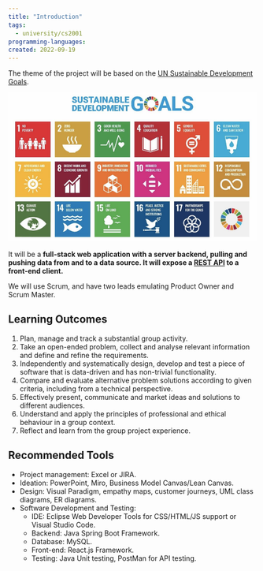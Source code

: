 ```yaml
---
title: "Introduction"
tags:
  - university/cs2001
programming-languages:
created: 2022-09-19
---
```

The theme of the project will be based on the [UN Sustainable Development Goals](https://www.un.org/sustainabledevelopment/).

![Screenshot 2022-09-19 at 14.25.54](notes/images/Screenshot%202022-09-19%20at%2014.25.54.png)

It will be a **full-stack web application with a server backend, pulling and pushing data from and to a data source. It will expose a [REST API](notes/university/cs2001/rest-api.md) to a front-end client.**

We will use Scrum, and have two leads emulating Product Owner and Scrum Master.

## Learning Outcomes
1. Plan, manage and track a substantial group activity.
2. Take an open-ended problem, collect and analyse relevant information and define and refine the requirements.
3. Independently and systematically design, develop and test a piece of software that is data-driven and has non-trivial functionality.
4. Compare and evaluate alternative problem solutions according to given criteria, including from a technical perspective.
5. Effectively present, communicate and market ideas and solutions to different audiences.  
6. Understand and apply the principles of professional and ethical behaviour in a group context.
7. Reflect and learn from the group project experience.

## Recommended Tools
- Project management: Excel or JIRA.
- Ideation: PowerPoint, Miro, Business Model Canvas/Lean Canvas.
- Design: Visual Paradigm, empathy maps, customer journeys, UML class diagrams, ER diagrams.
- Software Development and Testing: 
    - IDE: Eclipse Web Developer Tools for CSS/HTML/JS support or Visual Studio Code.
    - Backend: Java Spring Boot Framework.
    - Database: MySQL.
    - Front-end: React.js Framework.
    - Testing: Java Unit testing, PostMan for API testing.